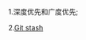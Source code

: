 1.深度优先和广度优先;

2.[Git stash](https://www.bilibili.com/video/BV1nv4y1R78d/?spm_id_from=333.337.search-card.all.click&vd_source=b16d2ffe19be06c955533d871f8dad59)
